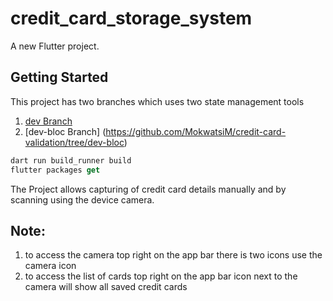 # credit_card_storage_system

A new Flutter project.

## Getting Started

This project has two branches which uses two state management tools <br />
1) [dev Branch](https://github.com/MokwatsiM/credit-card-validation/tree/dev) <br/>
2) [dev-bloc Branch] (https://github.com/MokwatsiM/credit-card-validation/tree/dev-bloc)

```dart
dart run build_runner build
flutter packages get
```
The Project allows capturing of credit card details manually and by scanning using the device camera. <br/>

## Note:
1) to access the camera top right on the app bar there is two icons use the camera icon
2) to access the list of cards top right on the app bar icon next to the camera will show all saved credit cards

